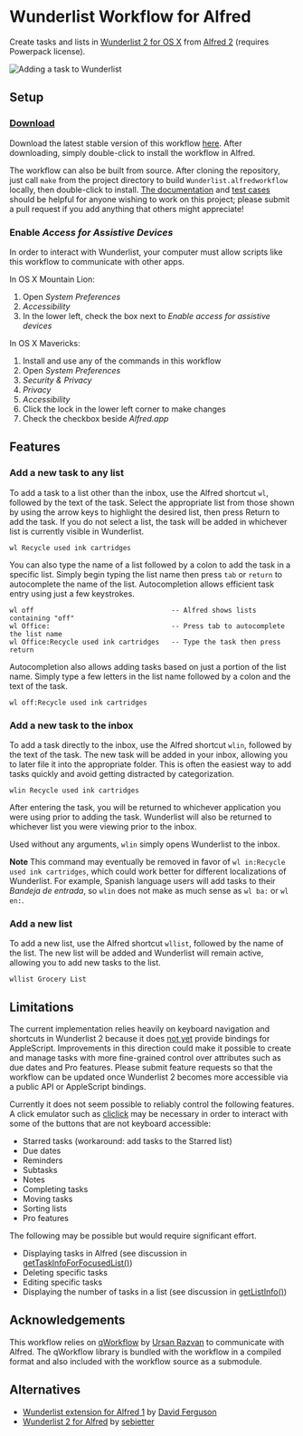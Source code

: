Wunderlist Workflow for Alfred
==========================

Create tasks and lists in [Wunderlist 2 for OS X](http://appstore.com/mac/Wunderlist) from [Alfred 2](http://www.alfredapp.com/) (requires Powerpack license).

![Adding a task to Wunderlist](https://raw.github.com/idpaterson/alfred-wunderlist-workflow/gh-pages/images/screenshots/add_task_to_list.jpg)

Setup
-----

### [Download](https://raw.github.com/idpaterson/alfred-wunderlist-workflow/master/Wunderlist.alfredworkflow)

Download the latest stable version of this workflow [here](https://raw.github.com/idpaterson/alfred-wunderlist-workflow/master/Wunderlist.alfredworkflow). After downloading, simply double-click to install the workflow in Alfred. 

The workflow can also be built from source. After cloning the repository, just call `make` from the project directory to build `Wunderlist.alfredworkflow` locally, then double-click to install. [The documentation](http://idpaterson.github.io/alfred-wunderlist-workflow/) and [test cases](https://github.com/idpaterson/alfred-wunderlist-workflow/blob/master/TESTING.md) should be helpful for anyone wishing to work on this project; please submit a pull request if you add anything that others might appreciate!

### Enable *Access for Assistive Devices*
In order to interact with Wunderlist, your computer must allow scripts like this workflow to communicate with other apps.

In OS X Mountain Lion:

1. Open *System Preferences*
2. *Accessibility*
3. In the lower left, check the box next to *Enable access for assistive devices*

In OS X Mavericks:

1. Install and use any of the commands in this workflow
2. Open *System Preferences*
3. *Security & Privacy*
4. *Privacy*
5. *Accessibility*
6. Click the lock in the lower left corner to make changes
7. Check the checkbox beside *Alfred.app* 

Features
--------

### Add a new task to any list

To add a task to a list other than the inbox, use the Alfred shortcut `wl`, followed by the text of the task. Select the appropriate list from those shown by using the arrow keys to highlight the desired list, then press Return to add the task. If you do not select a list, the task will be added in whichever list is currently visible in Wunderlist.

	wl Recycle used ink cartridges

You can also type the name of a list followed by a colon to add the task in a specific list. Simply begin typing the list name then press `tab` or `return` to autocomplete the name of the list. Autocompletion allows efficient task entry using just a few keystrokes.

	wl off                                  -- Alfred shows lists containing "off"
	wl Office:                              -- Press tab to autocomplete the list name
	wl Office:Recycle used ink cartridges   -- Type the task then press return

Autocompletion also allows adding tasks based on just a portion of the list name. Simply type a few letters in the list name followed by a colon and the text of the task.

	wl off:Recycle used ink cartridges

### Add a new task to the inbox

To add a task directly to the inbox, use the Alfred shortcut `wlin`, followed by the text of the task. The new task will be added in your inbox, allowing you to later file it into the appropriate folder. This is often the easiest way to add tasks quickly and avoid getting distracted by categorization.

	wlin Recycle used ink cartridges

After entering the task, you will be returned to whichever application you were using prior to adding the task. Wunderlist will also be returned to whichever list you were viewing prior to the inbox. 

Used without any arguments, `wlin` simply opens Wunderlist to the inbox. 

**Note** This command may eventually be removed in favor of `wl in:Recycle used ink cartridges`, which could work better for different localizations of Wunderlist. For example, Spanish language users will add tasks to their *Bandeja de entrada*, so `wlin` does not make as much sense as `wl ba:` or `wl en:`.

### Add a new list 

To add a new list, use the Alfred shortcut `wllist`, followed by the name of the list. The new list will be added and Wunderlist will remain active, allowing you to add new tasks to the list.

	wllist Grocery List

Limitations
-----------

The current implementation relies heavily on keyboard navigation and shortcuts in Wunderlist 2 because it does [not yet](http://www.alfredforum.com/topic/1302-workflow-for-wunderlist-2/?p=8074) provide bindings for AppleScript. Improvements in this direction could make it possible to create and manage tasks with more fine-grained control over attributes such as due dates and Pro features. Please submit feature requests so that the workflow can be updated once Wunderlist 2 becomes more accessible via a public API or AppleScript bindings.

Currently it does not seem possible to reliably control the following features. A click emulator such as [cliclick](http://www.bluem.net/en/mac/cliclick/) may be necessary in order to interact with some of the buttons that are not keyboard accessible:

* Starred tasks (workaround: add tasks to the Starred list)
* Due dates
* Reminders
* Subtasks
* Notes
* Completing tasks
* Moving tasks
* Sorting lists
* Pro features

The following may be possible but would require significant effort.

* Displaying tasks in Alfred (see discussion in [getTaskInfoForFocusedList()](http://idpaterson.github.io/alfred-wunderlist-workflow/index.html#//apple_ref/applescript/func/getTaskInfoForFocusedList))
* Deleting specific tasks
* Editing specific tasks
* Displaying the number of tasks in a list (see discussion in [getListInfo()](http://idpaterson.github.io/alfred-wunderlist-workflow/index.html#//apple_ref/applescript/func/getListInfo))

Acknowledgements
----------------

This workflow relies on [qWorkflow](https://github.com/qlassiqa/qWorkflow) by [Ursan Razvan](https://github.com/qlassiqa) to communicate with Alfred. The qWorkflow library is bundled with the workflow in a compiled format and also included with the workflow source as a submodule.

Alternatives
------------

* [Wunderlist extension for Alfred 1](https://github.com/jdfwarrior/Wunderlist) by [David Ferguson](https://github.com/jdfwarrior)
* [Wunderlist 2 for Alfred](https://github.com/sebietter/Wunderlist-2-for-Alfred) by [sebietter](https://github.com/sebietter)